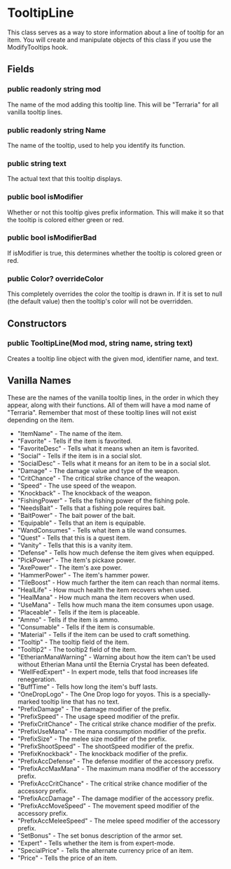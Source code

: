 # TooltipLine

This class serves as a way to store information about a line of tooltip for an item. You will create and manipulate objects of this class if you use the ModifyTooltips hook.

## Fields

### public readonly string mod

The name of the mod adding this tooltip line. This will be "Terraria" for all vanilla tooltip lines.

### public readonly string Name

The name of the tooltip, used to help you identify its function.

### public string text

The actual text that this tooltip displays.

### public bool isModifier

Whether or not this tooltip gives prefix information. This will make it so that the tooltip is colored either green or red.

### public bool isModifierBad

If isModifier is true, this determines whether the tooltip is colored green or red.

### public Color? overrideColor

This completely overrides the color the tooltip is drawn in. If it is set to null (the default value) then the tooltip's color will not be overridden.

## Constructors

### public TooltipLine(Mod mod, string name, string text)

Creates a tooltip line object with the given mod, identifier name, and text.

## Vanilla Names

These are the names of the vanilla tooltip lines, in the order in which they appear, along with their functions. All of them will have a mod name of "Terraria". Remember that most of these tooltip lines will not exist depending on the item.

- "ItemName" - The name of the item.
- "Favorite" - Tells if the item is favorited.
- "FavoriteDesc" - Tells what it means when an item is favorited.
- "Social" - Tells if the item is in a social slot.
- "SocialDesc" - Tells what it means for an item to be in a social slot.
- "Damage" - The damage value and type of the weapon.
- "CritChance" - The critical strike chance of the weapon.
- "Speed" - The use speed of the weapon.
- "Knockback" - The knockback of the weapon.
- "FishingPower" - Tells the fishing power of the fishing pole.
- "NeedsBait" - Tells that a fishing pole requires bait.
- "BaitPower" - The bait power of the bait.
- "Equipable" - Tells that an item is equipable.
- "WandConsumes" - Tells what item a tile wand consumes.
- "Quest" - Tells that this is a quest item.
- "Vanity" - Tells that this is a vanity item.
- "Defense" - Tells how much defense the item gives when equipped.
- "PickPower" - The item's pickaxe power.
- "AxePower" - The item's axe power.
- "HammerPower" - The item's hammer power.
- "TileBoost" - How much farther the item can reach than normal items.
- "HealLife" - How much health the item recovers when used.
- "HealMana" - How much mana the item recovers when used.
- "UseMana" - Tells how much mana the item consumes upon usage.
- "Placeable" - Tells if the item is placeable.
- "Ammo" - Tells if the item is ammo.
- "Consumable" - Tells if the item is consumable.
- "Material" - Tells if the item can be used to craft something.
- "Tooltip" - The tooltip field of the item.
- "Tooltip2" - The tooltip2 field of the item.
- "EtherianManaWarning" - Warning about how the item can't be used without Etherian Mana until the Eternia Crystal has been defeated.
- "WellFedExpert" - In expert mode, tells that food increases life renegeration.
- "BuffTime" - Tells how long the item's buff lasts.
- "OneDropLogo" - The One Drop logo for yoyos. This is a specially-marked tooltip line that has no text.
- "PrefixDamage" - The damage modifier of the prefix.
- "PrefixSpeed" - The usage speed modifier of the prefix.
- "PrefixCritChance" - The critical strike chance modifier of the prefix.
- "PrefixUseMana" - The mana consumption modifier of the prefix.
- "PrefixSize" - The melee size modifier of the prefix.
- "PrefixShootSpeed" - The shootSpeed modifier of the prefix.
- "PrefixKnockback" - The knockback modifier of the prefix.
- "PrefixAccDefense" - The defense modifier of the accessory prefix.
- "PrefixAccMaxMana" - The maximum mana modifier of the accessory prefix.
- "PrefixAccCritChance" - The critical strike chance modifier of the accessory prefix.
- "PrefixAccDamage" - The damage modifier of the accessory prefix.
- "PrefixAccMoveSpeed" - The movement speed modifier of the accessory prefix.
- "PrefixAccMeleeSpeed" - The melee speed modifier of the accessory prefix.
- "SetBonus" - The set bonus description of the armor set.
- "Expert" - Tells whether the item is from expert-mode.
- "SpecialPrice" - Tells the alternate currency price of an item.
- "Price" - Tells the price of an item.
